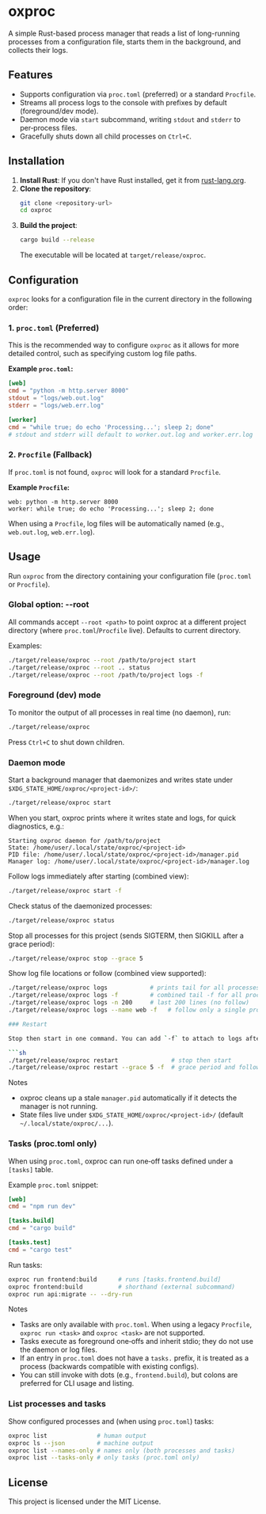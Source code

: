 # oxproc

A simple Rust-based process manager that reads a list of long-running processes from a configuration file, starts them in the background, and collects their logs.

## Features

-   Supports configuration via `proc.toml` (preferred) or a standard `Procfile`.
-   Streams all process logs to the console with prefixes by default (foreground/dev mode).
-   Daemon mode via `start` subcommand, writing `stdout` and `stderr` to per‑process files.
-   Gracefully shuts down all child processes on `Ctrl+C`.

## Installation

1.  **Install Rust**: If you don't have Rust installed, get it from [rust-lang.org](https://www.rust-lang.org/).
2.  **Clone the repository**:
    ```sh
    git clone <repository-url>
    cd oxproc
    ```
3.  **Build the project**:
    ```sh
    cargo build --release
    ```
    The executable will be located at `target/release/oxproc`.

## Configuration

`oxproc` looks for a configuration file in the current directory in the following order:

### 1. `proc.toml` (Preferred)

This is the recommended way to configure `oxproc` as it allows for more detailed control, such as specifying custom log file paths.

**Example `proc.toml`:**

```toml
[web]
cmd = "python -m http.server 8000"
stdout = "logs/web.out.log"
stderr = "logs/web.err.log"

[worker]
cmd = "while true; do echo 'Processing...'; sleep 2; done"
# stdout and stderr will default to worker.out.log and worker.err.log
```

### 2. `Procfile` (Fallback)

If `proc.toml` is not found, `oxproc` will look for a standard `Procfile`.

**Example `Procfile`:**

```
web: python -m http.server 8000
worker: while true; do echo 'Processing...'; sleep 2; done
```

When using a `Procfile`, log files will be automatically named (e.g., `web.out.log`, `web.err.log`).

## Usage

Run `oxproc` from the directory containing your configuration file (`proc.toml` or `Procfile`).

### Global option: --root

All commands accept `--root <path>` to point oxproc at a different project directory (where `proc.toml`/`Procfile` live). Defaults to current directory.

Examples:

```sh
./target/release/oxproc --root /path/to/project start
./target/release/oxproc --root .. status
./target/release/oxproc --root /path/to/project logs -f
```

### Foreground (dev) mode

To monitor the output of all processes in real time (no daemon), run:

```sh
./target/release/oxproc
```

Press `Ctrl+C` to shut down children.

### Daemon mode

Start a background manager that daemonizes and writes state under `$XDG_STATE_HOME/oxproc/<project-id>/`:

```sh
./target/release/oxproc start
```

When you start, oxproc prints where it writes state and logs, for quick diagnostics, e.g.:

```
Starting oxproc daemon for /path/to/project
State: /home/user/.local/state/oxproc/<project-id>
PID file: /home/user/.local/state/oxproc/<project-id>/manager.pid
Manager log: /home/user/.local/state/oxproc/<project-id>/manager.log
```

Follow logs immediately after starting (combined view):

```sh
./target/release/oxproc start -f
```

Check status of the daemonized processes:

```sh
./target/release/oxproc status
```

Stop all processes for this project (sends SIGTERM, then SIGKILL after a grace period):

```sh
./target/release/oxproc stop --grace 5
```

Show log file locations or follow (combined view supported):

```sh
./target/release/oxproc logs            # prints tail for all processes (stdout + stderr)
./target/release/oxproc logs -f         # combined tail -f for all processes
./target/release/oxproc logs -n 200     # last 200 lines (no follow)
./target/release/oxproc logs --name web -f   # follow only a single process

### Restart

Stop then start in one command. You can add `-f` to attach to logs after restart:

```sh
./target/release/oxproc restart               # stop then start
./target/release/oxproc restart --grace 5 -f  # grace period and follow logs
```

Notes
- oxproc cleans up a stale `manager.pid` automatically if it detects the manager is not running.
- State files live under `$XDG_STATE_HOME/oxproc/<project-id>/` (default `~/.local/state/oxproc/...`).

### Tasks (proc.toml only)

When using `proc.toml`, oxproc can run one‑off tasks defined under a `[tasks]` table.

Example `proc.toml` snippet:

```toml
[web]
cmd = "npm run dev"

[tasks.build]
cmd = "cargo build"

[tasks.test]
cmd = "cargo test"
```

Run tasks:

```sh
oxproc run frontend:build      # runs [tasks.frontend.build]
oxproc frontend:build          # shorthand (external subcommand)
oxproc run api:migrate -- --dry-run
```

Notes
- Tasks are only available with `proc.toml`. When using a legacy `Procfile`, `oxproc run <task>` and `oxproc <task>` are not supported.
- Tasks execute as foreground one‑offs and inherit stdio; they do not use the daemon or log files.
- If an entry in `proc.toml` does not have a `tasks.` prefix, it is treated as a process (backwards compatible with existing configs).
- You can still invoke with dots (e.g., `frontend.build`), but colons are preferred for CLI usage and listing.

### List processes and tasks

Show configured processes and (when using `proc.toml`) tasks:

```sh
oxproc list              # human output
oxproc ls --json         # machine output
oxproc list --names-only # names only (both processes and tasks)
oxproc list --tasks-only # only tasks (proc.toml only)
```

## License

This project is licensed under the MIT License.
